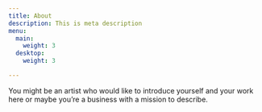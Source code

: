 ```yaml
---
title: About
description: This is meta description
menu:
  main:
    weight: 3
  desktop:
    weight: 3

---
```

You might be an artist who would like to introduce yourself and your work here or maybe you&rsquo;re a business with a mission to describe.